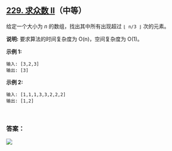 ## [229. 求众数 II](https://leetcode-cn.com/problems/majority-element-ii/)（中等）

给定一个大小为 *n* 的数组，找出其中所有出现超过 `⌊ n/3 ⌋` 次的元素。

**说明:** 要求算法的时间复杂度为 O(n)，空间复杂度为 O(1)。

**示例 1:**

```
输入: [3,2,3]
输出: [3]
```

**示例 2:**

```
输入: [1,1,1,3,3,2,2,2]
输出: [1,2]
```

<br/>

### 答案：















![](https://img-blog.csdnimg.cn/20200807155236311.png)

#### 